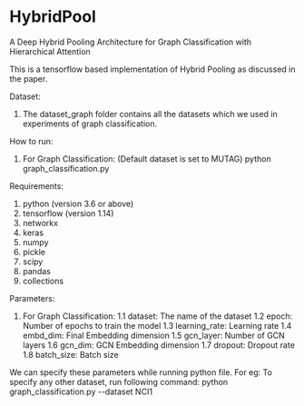 # HybridPool

A Deep Hybrid Pooling Architecture for Graph Classification with Hierarchical Attention


This is a tensorflow based implementation of Hybrid Pooling as discussed in the paper.

Dataset:
1.  The dataset_graph folder contains all the datasets which we used in experiments of graph classification.


How to run: 
1) For Graph Classification: (Default dataset is set to MUTAG)
	python graph_classification.py



Requirements:
1) python (version 3.6 or above)
2) tensorflow (version 1.14)
3) networkx
4) keras
5) numpy
6) pickle
7) scipy
8) pandas
9) collections



Parameters:
1) For Graph Classification:
	1.1 dataset: The name of the dataset
	1.2 epoch: Number of epochs to train the model
	1.3 learning_rate: Learning rate
	1.4 embd_dim: Final Embedding dimension
	1.5 gcn_layer: Number of GCN layers
	1.6 gcn_dim: GCN Embedding dimension
	1.7 dropout: Dropout rate
	1.8 batch_size: Batch size


We can specify these parameters while running python file.
	For eg: To specify any other dataset, run following command: 
	python graph_classification.py --dataset NCI1

	
  
   

    
